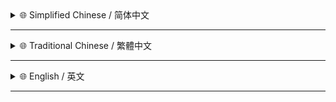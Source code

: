 <!-- # 请前往[**Github**](https://github.com/MiPoNianYou/UserScripts/blob/main/UpdateLogs/DeepSeekShortcutsUpdateLog.md)观看 -->

<details>
<summary>🌐 Simplified Chinese / 简体中文</summary>

- **✨ 新增功能**
    - **扩展快捷键指令**
        - `Control/Alt + Q` - 中断当前生成
        - `Control/Alt + K` - 复制末条回答
        - `Control/Alt + E` - 编辑末次提问
    - **帮助面板增强**
        - **关闭按钮** - 新增了位于面板左上角的专用关闭按钮 提供更直观的关闭方式
        - **内容滚动** - 当快捷键列表内容超出面板高度时 现已支持滚动查看

- **⚙️ 核心改进与优化**
    - **元素定位增强:** - 重构了页面元素的查找与识别逻辑 显著提升了脚本的适应性与稳定性
    - **界面交互优化:** - 调整了帮助面板的视觉样式与过渡动画 并优化了呼出与关闭的交互体验 响应更稳定流畅

</details>

---

<details>
<summary>🌐 Traditional Chinese / 繁體中文</summary>

- **✨ 新增功能**
    - **擴展快捷鍵指令**
        - `Control/Alt + Q` - 中斷當前生成
        - `Control/Alt + K` - 複製末則回答
        - `Control/Alt + E` - 編輯末則提問
    - **幫助面板增強:**
        - **關閉按鈕** - 新增了位於面板左上角的專用關閉按鈕 提供更直觀的關閉方式
        - **內容滾動** - 當快捷鍵列表內容超出面板高度時 現已支援滾動檢視

- **⚙️ 核心改進與優化**
    - **元素定位增強** - 重構了頁面元素的查找與識別邏輯 顯著提升了腳本的適應性與穩定性
    - **介面互動優化** - 調整了幫助面板的視覺樣式與過渡動畫 並優化了呼出與關閉的互動體驗 響應更穩定流暢

</details>

---

<details>
<summary>🌐 English / 英文</summary>

- **✨ New Features**
    - **Expanded Keyboard Shortcuts**
        - `Control/Alt + Q` - Stop the current response generation.
        - `Control/Alt + K` - Copy the latest answer.
        - `Control/Alt + E` - Edit the previous question.
    - **Help Panel Enhancements:**
        - **Close Button** - Added a dedicated close button in the top-left corner of the panel for a more intuitive way to dismiss it.
        - **Content Scrolling** - The panel content is now scrollable when the list of shortcuts exceeds the panel height.

- **⚙️ Core Improvements & Optimizations**
    - **Enhanced Element Detection** - Refactored the logic for finding and identifying page elements, significantly improving the script's adaptability and stability.
    - **Optimized UI Interaction** - Refined the visual style and transition animations of the Help Panel. Optimized the interaction for invoking and dismissing the panel for improved responsiveness and smoothness.

</details>

---